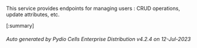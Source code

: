 






This service provides endpoints for managing users : CRUD operations, update attributes, etc.

[:summary]

###### Auto generated by Pydio Cells Enterprise Distribution v4.2.4 on 12-Jul-2023
